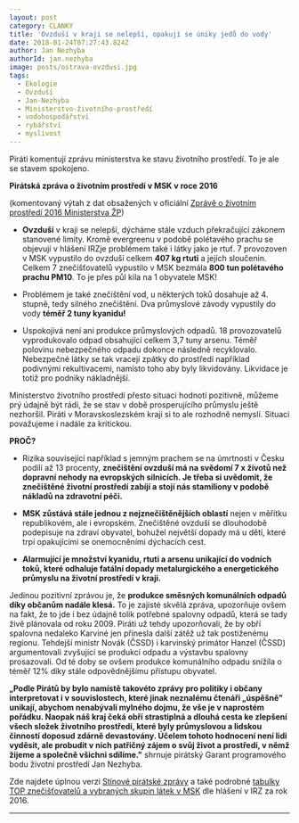 ```yaml
---
layout: post
category: CLANKY
title: 'Ovzduší v kraji se nelepší, opakují se úniky jedů do vody'
date: 2018-01-24T07:27:43.824Z
author: Jan Nezhyba
authorId: jan.nezhyba
image: posts/ostrava-ovzdusi.jpg
tags:
  - Ekologie
  - Ovzduší
  - Jan-Nezhyba
  - Ministerstvo-životního-prostředí
  - vodohospodářství
  - rybářství
  - myslivost
---
```


Piráti komentují zprávu ministerstva ke stavu životního prostředí. To je ale se stavem spokojeno. 

**Pirátská zpráva o životním prostředí v MSK v roce 2016**

(komentovaný výtah z dat obsažených v oficiální <a href="{{'https://www.mzp.cz/cz/news_171130_ZOZP' | absolute_url }}">Zprávě o životním prostředí 2016 Ministerstva ŽP</a>)

- **Ovzduší** v kraji se nelepší, dýcháme stále vzduch překračující zákonem stanovené limity. Kromě evergreenu v podobě polétavého prachu se objevují v hlášení IRZje problémem také i látky jako je rtuť. 7 provozoven v MSK vypustilo do ovzduší celkem **407 kg rtuti** a jejích sloučenin. Celkem 7 znečišťovatelů vypustilo v MSK bezmála **800 tun polétavého prachu PM10**. To je přes půl kila na 1 obyvatele MSK!

- Problémem je také znečištění vod, u některých toků dosahuje až 4. stupně, tedy silného znečištění. Dva průmyslové závody vypustily do vody **téměř 2 tuny kyanidu!**

- Uspokojivá není ani produkce průmyslových odpadů. 18 provozovatelů vyprodukovalo odpad obsahující celkem 3,7 tuny arsenu. Téměř polovinu nebezpečného odpadu dokonce následně recyklovalo. Nebezpečné látky se tak vracejí zpátky do prostředí například podivnými rekultivacemi, namísto toho aby byly likvidovány. Likvidace je totiž pro podniky nákladnější.

Ministerstvo životního prostředí přesto situaci hodnotí pozitivně, můžeme prý údajně být rádi, že se stav v době prosperujícího průmyslu ještě nezhoršil. Piráti v Moravskoslezském kraji si to ale rozhodně nemyslí. Situaci považujeme i nadále za kritickou.

**PROČ?**

- Rizika související například s jemným prachem se na úmrtnosti v Česku podílí až 13 procenty, **znečištění ovzduší má na svědomí 7 x životů než dopravní nehody na evropských silnicích. Je třeba si uvědomit, že znečištěné životní prostředí zabíjí a stojí nás stamiliony v podobě nákladů na zdravotní péči.**

- **MSK zůstává stále jednou z nejznečištěnějších oblastí** nejen v  měřítku republikovém, ale i evropském.  Znečištěné ovzduší se dlouhodobě podepisuje na zdraví obyvatel, bohužel největší dopady má u dětí, které trpí opakujícími se onemocněními dýchacích cest.

- **Alarmující je množství kyanidu, rtuti a arsenu unikající do vodních toků, které odhaluje fatální dopady metalurgického a energetického průmyslu na životní prostředí v kraji.**

Jedinou pozitivní zprávou je, že **produkce směsných komunálních odpadů díky občanům nadále klesá.** To je zajisté skvělá zpráva, upozorňuje ovšem na fakt, že to jde i bez údajně tolik potřebné spalovny odpadů, která se tady živě plánovala od roku 2009. Piráti už tehdy upozorňovali, že by obří spalovna nedaleko Karviné jen přinesla další zátěž už tak postiženému regionu. Tehdejší ministr Novák (ČSSD) i karvinský primátor Hanzel (ČSSD) argumentovali zvyšující se produkcí odpadu a výstavbu spalovny prosazovali. Od té doby se ovšem produkce komunálního odpadu snížila o téměř 12% díky stále odpovědnějšímu přístupu obyvatel.

**„Podle Pirátů by bylo namístě takovéto zprávy pro politiky i občany interpretovat i v souvislostech, které jinak neznalému čtenáři „úspěšně&quot; unikají, abychom nenabývali mylného dojmu, že vše je v naprostém pořádku. Naopak náš kraj čeká obří strastiplná a dlouhá cesta ke zlepšení všech složek životního prostředí, které byly průmyslovou a lidskou činností doposud zdárně devastovány. Účelem tohoto hodnocení není lidi vyděsit, ale probudit v nich patřičný zájem o svůj život a prostředí, v němž žijeme a společně všichni sdílíme.&quot;** shrnuje pirátský Garant programového bodu životní prostředí Jan Nezhyba.

Zde najdete úplnou verzi <a href="{{'/assets/pdf/Final_Zprava_o_ZP_MSK_9_1_2018.pdf' | relative_url }}">Stínové pirátské zprávy</a> a také podrobné <a href="{{'/assets/pdf/IRZ_Tabulky_vyhodnoceni-2016-MSK.pdf' | relative_url }}">tabulky TOP znečišťovatelů a vybraných skupin látek v MSK</a> dle hlášení v IRZ za rok 2016.

---

